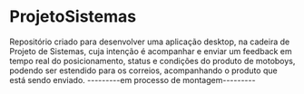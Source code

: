 # ProjetoSistemas

Repositório criado para desenvolver uma aplicação desktop, na cadeira de Projeto de Sistemas, cuja intenção é acompanhar e enviar um feedback em tempo real do posicionamento, status e condições do produto de motoboys, podendo ser estendido para os correios, acompanhando o produto que está sendo enviado.
---------em processo de montagem---------
